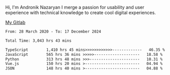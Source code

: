 Hi, I'm Andronik Nazaryan
I merge a passion for usability and user experience with technical knowledge to create cool digital experiences.

[My Gitlab](https://gitlab.com/anridev24)

<!--START_SECTION:waka-->

```txt
From: 28 March 2020 - To: 17 December 2024

Total Time: 3,043 hrs 43 mins

TypeScript        1,410 hrs 45 mins>>>>>>>>>>>>-------------   46.35 %
JavaScript        565 hrs 36 mins >>>>>--------------------   18.58 %
Python            313 hrs 48 mins >>>----------------------   10.31 %
Vue.js            150 hrs 20 mins >------------------------   04.94 %
JSON              148 hrs 40 mins >------------------------   04.88 %
```

<!--END_SECTION:waka-->
